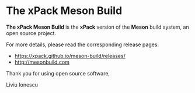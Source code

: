 # The xPack Meson Build

**The xPack Meson Build** is the **xPack** version of
the **Meson** build system, an open source project.

For more details, please read the corresponding release pages:

- <https://xpack.github.io/meson-build/releases/>
- <http://mesonbuild.com>

Thank you for using open source software,

Liviu Ionescu
